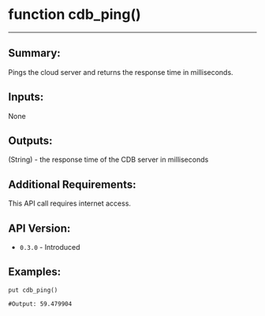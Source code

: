 # function cdb_ping()
---
## Summary:
Pings the cloud server and returns the response time in milliseconds.

## Inputs:
None

## Outputs:
(String) - the response time of the CDB server in milliseconds

## Additional Requirements:
This API call requires internet access.

## API Version:
* `0.3.0` - Introduced

## Examples:
```
put cdb_ping()

#Output: 59.479904
```